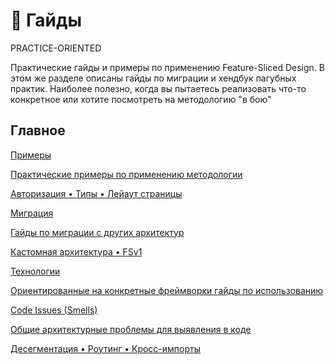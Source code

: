 # 🎯 Гайды

PRACTICE-ORIENTED

Практические гайды и примеры по применению Feature-Sliced Design. В этом же разделе описаны гайды по миграции и хендбук пагубных практик. Наиболее полезно, когда вы пытаетесь реализовать что-то конкретное или хотите посмотреть на методологию "в бою"

## Главное[​](#main "Прямая ссылка на этот заголовок")

<!-- -->

[Примеры](/documentation/ru/docs/guides/examples.md)

[Практические примеры по применению методологии](/documentation/ru/docs/guides/examples.md)

[Авторизация • Типы • Лейаут страницы](/documentation/ru/docs/guides/examples.md)

[Миграция](/documentation/ru/docs/guides/migration/from-v1.md)

[Гайды по миграции с других архитектур](/documentation/ru/docs/guides/migration/from-v1.md)

[Кастомная архитектура • FSv1](/documentation/ru/docs/guides/migration/from-v1.md)

[Технологии](/documentation/ru/docs/guides/tech/with-nextjs.md)

[Ориентированные на конкретные фреймворки гайды по использованию](/documentation/ru/docs/guides/tech/with-nextjs.md)

[Code Issues (Smells)](/documentation/ru/docs/guides/issues/desegmented.md)

[Общие архитектурные проблемы для выявления в коде](/documentation/ru/docs/guides/issues/desegmented.md)

[Десегментация • Роутинг • Кросс-импорты](/documentation/ru/docs/guides/issues/desegmented.md)
